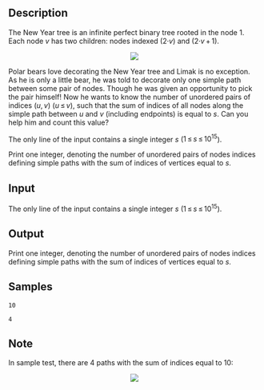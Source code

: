 ## Description

<div><p>The New Year tree is an infinite perfect binary tree rooted in the node <span class="tex-span">1</span>. Each node <span class="tex-span"><i>v</i></span> has two children: nodes indexed <span class="tex-span">(2·<i>v</i>)</span> and <span class="tex-span">(2·<i>v</i> + 1)</span>.</p><center> <img class="tex-graphics" src="./28289/file/tQdazAjq.png" style="max-width: 100.0%;max-height: 100.0%;"> </center><p>Polar bears love decorating the New Year tree and Limak is no exception. As he is only a little bear, he was told to decorate only one simple path between some pair of nodes. Though he was given an opportunity to pick the pair himself! Now he wants to know the number of unordered pairs of indices <span class="tex-span">(<i>u</i>, <i>v</i>)</span> (<span class="tex-span"><i>u</i> ≤ <i>v</i></span>), such that the sum of indices of all nodes along the simple path between <span class="tex-span"><i>u</i></span> and <span class="tex-span"><i>v</i></span> (including endpoints) is equal to <span class="tex-span"><i>s</i></span>. Can you help him and count this value?</p></div><div class="input-specification"><p>The only line of the input contains a single integer <span class="tex-span"><i>s</i></span> (<span class="tex-span">1 ≤ <i>s</i> ≤ 10<sup class="upper-index">15</sup></span>).</p></div><div class="output-specification"><p>Print one integer, denoting the number of unordered pairs of nodes indices defining simple paths with the sum of indices of vertices equal to <span class="tex-span"><i>s</i></span>.</p></div>

## Input

<p>The only line of the input contains a single integer <span class="tex-span"><i>s</i></span> (<span class="tex-span">1 ≤ <i>s</i> ≤ 10<sup class="upper-index">15</sup></span>).</p>

## Output

<p>Print one integer, denoting the number of unordered pairs of nodes indices defining simple paths with the sum of indices of vertices equal to <span class="tex-span"><i>s</i></span>.</p>

## Samples

```input1
10

```

```output1
4

```




## Note

<p>In sample test, there are <span class="tex-span">4</span> paths with the sum of indices equal to <span class="tex-span">10</span>:</p><center> <img class="tex-graphics" src="./28289/file/OZpKpNUI.png" style="max-width: 100.0%;max-height: 100.0%;"> </center>
